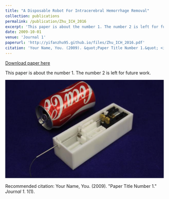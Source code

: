 ```yaml
---
title: "A Disposable Robot For Intracerebral Hemorrhage Removal"
collection: publications
permalink: /publication/Zhu_ICH_2016
excerpt: 'This paper is about the number 1. The number 2 is left for future work.'
date: 2009-10-01
venue: 'Journal 1'
paperurl: 'http://yifanzhu95.github.io/files/Zhu_ICH_2016.pdf'
citation: 'Your Name, You. (2009). &quot;Paper Title Number 1.&quot; <i>Journal 1</i>. 1(1).'
---
```

[Download paper here](http://yifanzhu95.github.io/files/Zhu_ICH_2016.pdf)

This paper is about the number 1. The number 2 is left for future work.

![paper picture](/images/Zhu_ICH_pic_1.PNG)


Recommended citation: Your Name, You. (2009). "Paper Title Number 1." <i>Journal 1</i>. 1(1).